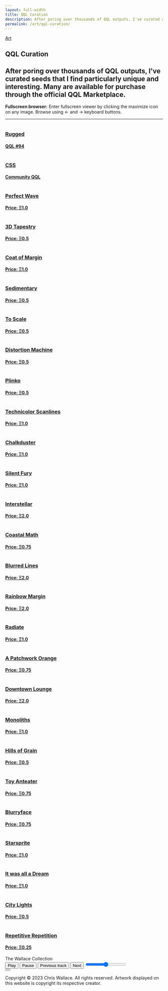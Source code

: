```yaml
---
layout: full-width
title: QQL Curation
description: After poring over thousands of QQL outputs, I've curated a set that I am extremely proud of. Some are for sale while others have already been minted or sold.
permalink: /art/qql-curation/
---
```


<script src="/assets/js/gallery-viewer.js"></script>
<script src="/assets/js/player.js"></script>
<article class="lg:max-w-6xl 3xl:max-w-full mx-auto">
  <a class="back-btn fade-in-element" href="/art">Art</a>
  <h1 class="fade-in-element">QQL Curation</h1>
  <h2 class="sub-heading fade-in-element">
    After poring over thousands of QQL outputs, I've curated seeds that I find particularly unique and interesting. Many are available for purchase through the official QQL Marketplace.
  </h2>
  <p class="fade-in-element">
    <strong>Fullscreen browser:</strong>
    Enter fullscreen viewer by clicking the maximize icon on any image. Browse using &larr; and &rarr; keyboard buttons.
  </p>
  <hr class="mb-16 md:mb-20 fade-in-element" />
  <div id="art-collection" class="art-collection">
    <div>
      <div class="gallery-row gallery-triple-wide-double-small">
        <div>
          <img
            alt=""
            src="https://ik.imagekit.io/UltraDAO/wallace/qql_94.png?tr=w-100,q-20,bl-6" />
          <h3 class="artwork-title"><a href="https://qql.art/token/0x8367a713bc14212ab1bb8c55a778e43e50b8b9277706fa5e6368ffff10c10c32">Rugged</a></h3>
          <h4 class="artwork-subtitle"><a href="https://qql.art/token/0x8367a713bc14212ab1bb8c55a778e43e50b8b9277706fa5e6368ffff10c10c32">QQL #94</a></h4>
        </div>
        <div>
          <img
            alt=""
            src="https://ik.imagekit.io/UltraDAO/wallace/qql_efb06ffff10c14b0b.png?tr=w-100,q-20,bl-6" />
          <h3 class="artwork-title"><a href="https://qql.art/token/0x8367a713bc14212ab1bb8c55a778e43e50b8b927c270918efb06ffff10c14b0b">CSS</a></h3>
          <h4 class="artwork-subtitle"><a href="https://qql.art/token/0x8367a713bc14212ab1bb8c55a778e43e50b8b927c270918efb06ffff10c14b0b">Community QQL</a></h4>
        </div>
        <div>
          <img
            alt=""
            src="https://ik.imagekit.io/UltraDAO/wallace/qql_17045.png?tr=w-100,q-20,bl-6" />
          <h3 class="artwork-title"><a target="_blank" href="https://qql.art/token/0x8367a713bc14212ab1bb8c55a778e43e50b8b927f956b5f54d87ffff15617045">Perfect Wave</a></h3>
          <h4 class="artwork-subtitle"><a target="_blank" href="https://qql.art/token/0x8367a713bc14212ab1bb8c55a778e43e50b8b927f956b5f54d87ffff15617045">Price: Ξ1.0</a></h4>
        </div>
        <div>
          <img
          alt=""
          src="https://ik.imagekit.io/UltraDAO/wallace/qql_0c22d50.png?tr=w-100,q-20,bl-6"
          data-iframe-src="" />
          <h3 class="artwork-title"><a target="_blank" href="https://qql.art/token/0x8367a713bc14212ab1bb8c55a778e43e50b8b927ded65fa150ecffff10c22d50">3D Tapestry</a></h3>
          <h4 class="artwork-subtitle"><a target="_blank" href="https://qql.art/token/0x8367a713bc14212ab1bb8c55a778e43e50b8b927ded65fa150ecffff10c22d50">Price: Ξ0.5</a></h4>
        </div>
        <div>
          <img
            alt=""
            src="https://ik.imagekit.io/UltraDAO/wallace/qql_14b0b.png?tr=w-100,q-20,bl-6" />
          <h3 class="artwork-title"><a target="_blank" href="https://qql.art/token/0x8367a713bc14212ab1bb8c55a778e43e50b8b927d11616a2b838ffff10c14b0b">Coat of Margin</a></h3>
          <h4 class="artwork-subtitle"><a target="_blank" href="https://qql.art/token/0x8367a713bc14212ab1bb8c55a778e43e50b8b927d11616a2b838ffff10c14b0b">Price: Ξ1.0</a></h4>
        </div>
        <div>
          <img
          alt=""
          src="https://ik.imagekit.io/UltraDAO/wallace/qql_10c22d50.png?tr=w-100,q-20,bl-6"
          data-iframe-src="" />
          <h3 class="artwork-title"><a target="_blank" href="https://qql.art/token/0x8367a713bc14212ab1bb8c55a778e43e50b8b927ce34b255d9eeffff10c22d50">Sedimentary</a></h3>
          <h4 class="artwork-subtitle"><a target="_blank" href="https://qql.art/token/0x8367a713bc14212ab1bb8c55a778e43e50b8b927ce34b255d9eeffff10c22d50">Price: Ξ0.5</a></h4>
        </div>
        <div>
          <img
            alt=""
            src="https://ik.imagekit.io/UltraDAO/wallace/qql_ff11660a12.png?tr=w-100,q-20,bl-6" />
          <h3 class="artwork-title"><a target="_blank" href="https://qql.art/token/0x8367a713bc14212ab1bb8c55a778e43e50b8b927f5a694d4c7e6ffff11660a12">To Scale</a></h3>
          <h4 class="artwork-subtitle"><a target="_blank" href="https://qql.art/token/0x8367a713bc14212ab1bb8c55a778e43e50b8b927f5a694d4c7e6ffff11660a12">Price: Ξ0.5</a></h4>
        </div>
        <div>
          <img
            alt=""
            src="https://ik.imagekit.io/UltraDAO/wallace/qql_18a40.png?tr=w-100,q-20,bl-6" />
          <h3 class="artwork-title"><a target="_blank" href="https://qql.art/token/0x8367a713bc14212ab1bb8c55a778e43e50b8b9274b0a0a33ecd2ffff11518a40">Distortion Machine</a></h3>
          <h4 class="artwork-subtitle"><a target="_blank" href="https://qql.art/token/0x8367a713bc14212ab1bb8c55a778e43e50b8b9274b0a0a33ecd2ffff11518a40">Price: Ξ0.5</a></h4>
        </div>
        <div>
          <img
            alt=""
            src="https://ik.imagekit.io/UltraDAO/wallace/qql_ffff11660a12.png?tr=w-100,q-20,bl-6" />
          <h3 class="artwork-title"><a target="_blank" href="https://qql.art/token/0x8367a713bc14212ab1bb8c55a778e43e50b8b9276dcb4068a93fffff11660a12">Plinko</a></h3>
          <h4 class="artwork-subtitle"><a target="_blank" href="https://qql.art/token/0x8367a713bc14212ab1bb8c55a778e43e50b8b9276dcb4068a93fffff11660a12">Price: Ξ0.5</a></h4>
        </div>
        <div>
          <img
          alt=""
          src="https://ik.imagekit.io/UltraDAO/wallace/qql_0c14b0b.png?tr=w-100,q-20,bl-6"
          data-iframe-src="" />
          <h3 class="artwork-title"><a target="_blank" href="https://qql.art/token/0x8367a713bc14212ab1bb8c55a778e43e50b8b92708ee36894b07ffff10c14b0b">Technicolor Scanlines</a></h3>
          <h4 class="artwork-subtitle"><a target="_blank" href="https://qql.art/token/0x8367a713bc14212ab1bb8c55a778e43e50b8b92708ee36894b07ffff10c14b0b">Price: Ξ1.0</a></h4>
        </div>
        <div>
          <img
          alt=""
          src="https://ik.imagekit.io/UltraDAO/wallace/qql_c12d16.png?tr=w-100,q-20,bl-6" />
          <h3 class="artwork-title"><a target="_blank" href="https://qql.art/token/0x8367a713bc14212ab1bb8c55a778e43e50b8b9271a00e0a85eb7ffff10c12d16">Chalkduster</a></h3>
          <h4 class="artwork-subtitle"><a target="_blank" href="https://qql.art/token/0x8367a713bc14212ab1bb8c55a778e43e50b8b9271a00e0a85eb7ffff10c12d16">Price: Ξ1.0</a></h4>
        </div>
        <div>
          <img
            alt=""
            src="https://ik.imagekit.io/UltraDAO/wallace/qql_810d05.png?tr=w-100,q-20,bl-6" />
          <h3 class="artwork-title"><a target="_blank" href="https://qql.art/token/0x8367a713bc14212ab1bb8c55a778e43e50b8b92740637ed33ff5ffff12810d05">Silent Fury</a></h3>
          <h4 class="artwork-subtitle"><a target="_blank" href="https://qql.art/token/0x8367a713bc14212ab1bb8c55a778e43e50b8b92740637ed33ff5ffff12810d05">Price: Ξ1.0</a></h4>
        </div>
        <div>
          <img
            alt=""
            src="https://ik.imagekit.io/UltraDAO/wallace/qql_c14b0b.png?tr=w-100,q-20,bl-6" />
          <h3 class="artwork-title"><a target="_blank" href="https://qql.art/token/0x8367a713bc14212ab1bb8c55a778e43e50b8b92746ce7ccd8e7fffff10c14b0b">Interstellar</a></h3>
          <h4 class="artwork-subtitle"><a target="_blank" href="https://qql.art/token/0x8367a713bc14212ab1bb8c55a778e43e50b8b92746ce7ccd8e7fffff10c14b0b">Price: Ξ2.0</a></h4>
        </div>
        <div>
          <img
            alt=""
            src="https://ik.imagekit.io/UltraDAO/wallace/qql_10d48.png?tr=w-100,q-20,bl-6" />
          <h3 class="artwork-title"><a target="_blank" href="https://qql.art/token/0x8367a713bc14212ab1bb8c55a778e43e50b8b927495f18679de7ffff15810d48">Coastal Math</a></h3>
          <h4 class="artwork-subtitle"><a target="_blank" href="https://qql.art/token/0x8367a713bc14212ab1bb8c55a778e43e50b8b927495f18679de7ffff15810d48">Price: Ξ0.75</a></h4>
        </div>
        <div>
          <img
            alt=""
            src="https://ik.imagekit.io/UltraDAO/wallace/qql_e019e15a17b5ffff10e2cb23.png?tr=w-100,q-20,bl-6" />
          <h3 class="artwork-title"><a target="_blank" href="https://qql.art/token/0x8367a713bc14212ab1bb8c55a778e43e50b8b927e019e15a17b5ffff10e2cb23">Blurred Lines</a></h3>
          <h4 class="artwork-subtitle"><a target="_blank" href="https://qql.art/token/0x8367a713bc14212ab1bb8c55a778e43e50b8b927e019e15a17b5ffff10e2cb23">Price: Ξ2.0</a></h4>
        </div>
        <div>
          <img
            alt=""
            src="https://ik.imagekit.io/UltraDAO/wallace/qql_2ffff10c14b0b.png?tr=w-100,q-20,bl-6" />
          <h3 class="artwork-title"><a target="_blank" href="https://qql.art/token/0x8367a713bc14212ab1bb8c55a778e43e50b8b92723f67bb7f492ffff10c14b0b">Rainbow Margin</a></h3>
          <h4 class="artwork-subtitle"><a target="_blank" href="https://qql.art/token/0x8367a713bc14212ab1bb8c55a778e43e50b8b92723f67bb7f492ffff10c14b0b">Price: Ξ2.0</a></h4>
        </div>
        <div>
          <img
            alt=""
            src="https://ik.imagekit.io/UltraDAO/wallace/qql_9957c9333c4ffff10c1c504.png?tr=w-100,q-20,bl-6" />
          <h3 class="artwork-title"><a target="_blank" href="https://qql.art/token/0x8367a713bc14212ab1bb8c55a778e43e50b8b92769957c9333c4ffff10c1c504">Radiate</a></h3>
          <h4 class="artwork-subtitle"><a target="_blank" href="https://qql.art/token/0x8367a713bc14212ab1bb8c55a778e43e50b8b92769957c9333c4ffff10c1c504">Price: Ξ1.0</a></h4>
        </div>
        <div>
          <img
            alt=""
            src="https://ik.imagekit.io/UltraDAO/wallace/qql_56ffff10e2cb23.png?tr=w-100,q-20,bl-6" />
          <h3 class="artwork-title"><a target="_blank" href="https://qql.art/token/0x8367a713bc14212ab1bb8c55a778e43e50b8b92744a0df573c56ffff10e2cb23">A Patchwork Orange</a></h3>
          <h4 class="artwork-subtitle"><a target="_blank" href="https://qql.art/token/0x8367a713bc14212ab1bb8c55a778e43e50b8b92744a0df573c56ffff10e2cb23">Price: Ξ0.75</a></h4>
        </div>
        <div>
          <img
            alt=""
            src="https://ik.imagekit.io/UltraDAO/wallace/qql_0c175ffff14928c30.png?tr=w-100,q-20,bl-6" />
          <h3 class="artwork-title"><a target="_blank" href="https://qql.art/token/0x8367a713bc14212ab1bb8c55a778e43e50b8b927aa0f13f0c175ffff14928c30">Downtown Lounge</a></h3>
          <h4 class="artwork-subtitle"><a target="_blank" href="https://qql.art/token/0x8367a713bc14212ab1bb8c55a778e43e50b8b927aa0f13f0c175ffff14928c30">Price: Ξ2.0</a></h4>
        </div>
        <div>
          <img
            alt=""
            src="https://ik.imagekit.io/UltraDAO/wallace/qql_f24d7bffff1082ac82.png?tr=w-100,q-20,bl-6" />
          <h3 class="artwork-title"><a target="_blank" href="https://qql.art/token/0x8367a713bc14212ab1bb8c55a778e43e50b8b9277d44e7f24d7bffff1082ac82">Monoliths</a></h3>
          <h4 class="artwork-subtitle"><a target="_blank" href="https://qql.art/token/0x8367a713bc14212ab1bb8c55a778e43e50b8b9277d44e7f24d7bffff1082ac82">Price: Ξ1.0</a></h4>
        </div>
        <div>
          <img
            alt=""
            src="hhttps://ik.imagekit.io/UltraDAO/wallace/qql_53917bffff11422d50.png?tr=w-100,q-20,bl-6" />
          <h3 class="artwork-title"><a target="_blank" href="https://qql.art/token/0x8367a713bc14212ab1bb8c55a778e43e50b8b927570f9853917bffff11422d50">Hills of Grain</a></h3>
          <h4 class="artwork-subtitle"><a target="_blank" href="https://qql.art/token/0x8367a713bc14212ab1bb8c55a778e43e50b8b927570f9853917bffff11422d50">Price: Ξ0.5</a></h4>
        </div>
        <div>
          <img
            alt=""
            src="https://ik.imagekit.io/UltraDAO/wallace/qql_ffff14e27257.png?tr=w-100,q-20,bl-6" />
          <h3 class="artwork-title"><a target="_blank" href="https://qql.art/token/0x8367a713bc14212ab1bb8c55a778e43e50b8b9278ebc12469edeffff14e27257">Toy Anteater</a></h3>
          <h4 class="artwork-subtitle"><a target="_blank" href="https://qql.art/token/0x8367a713bc14212ab1bb8c55a778e43e50b8b9278ebc12469edeffff14e27257">Price: Ξ0.75</a></h4>
        </div>
        <div>
          <img
            alt=""
            src="https://ik.imagekit.io/UltraDAO/wallace/qql_bffff10e0d4c3.png?tr=w-100,q-20,bl-6" />
          <h3 class="artwork-title"><a target="_blank" href="https://qql.art/token/0x8367a713bc14212ab1bb8c55a778e43e50b8b927136f5b54b88bffff10e0d4c3">Blurryface</a></h3>
          <h4 class="artwork-subtitle"><a target="_blank" href="https://qql.art/token/0x8367a713bc14212ab1bb8c55a778e43e50b8b927136f5b54b88bffff10e0d4c3">Price: Ξ0.75</a></h4>
        </div>
        <div>
          <img
            alt=""
            src="https://ik.imagekit.io/UltraDAO/wallace/qql_ff1082b02d.png?tr=w-100,q-20,bl-6" />
          <h3 class="artwork-title"><a target="_blank" href="https://qql.art/token/0x8367a713bc14212ab1bb8c55a778e43e50b8b9275e383091b162ffff1082b02d">Starsprite</a></h3>
          <h4 class="artwork-subtitle"><a target="_blank" href="https://qql.art/token/0x8367a713bc14212ab1bb8c55a778e43e50b8b9275e383091b162ffff1082b02d">Price: Ξ1.0</a></h4>
        </div>
        <div>
          <img
            alt=""
            src="https://ik.imagekit.io/UltraDAO/wallace/qql_dfcaffff10e2cb23.png?tr=w-100,q-20,bl-6" />
          <h3 class="artwork-title"><a target="_blank" href="https://qql.art/token/0x8367a713bc14212ab1bb8c55a778e43e50b8b92734dd1d3edfcaffff10e2cb23">It was all a Dream</a></h3>
          <h4 class="artwork-subtitle"><a target="_blank" href="https://qql.art/token/0x8367a713bc14212ab1bb8c55a778e43e50b8b92734dd1d3edfcaffff10e2cb23">Price: Ξ1.0</a></h4>
        </div>
        <div>
          <img
            alt=""
            src="https://ik.imagekit.io/UltraDAO/wallace/qql_f0ce3cffff11660a12.png?tr=w-100,q-20,bl-6" />
          <h3 class="artwork-title"><a target="_blank" href="https://qql.art/token/0x8367a713bc14212ab1bb8c55a778e43e50b8b9274f5dfdf0ce3cffff11660a12">City Lights</a></h3>
          <h4 class="artwork-subtitle"><a target="_blank" href="https://qql.art/token/0x8367a713bc14212ab1bb8c55a778e43e50b8b9274f5dfdf0ce3cffff11660a12">Price: Ξ0.5</a></h4>
        </div>
        <div>
          <img
            alt=""
            src="https://ik.imagekit.io/UltraDAO/wallace/qql_7c9ed9ffff11660a12.png?tr=w-100,q-20,bl-6" />
          <h3 class="artwork-title"><a target="_blank" href="https://qql.art/token/0x8367a713bc14212ab1bb8c55a778e43e50b8b927d9a8657c9ed9ffff11660a12">Repetitive Repetition</a></h3>
          <h4 class="artwork-subtitle"><a target="_blank" href="https://qql.art/token/0x8367a713bc14212ab1bb8c55a778e43e50b8b927d9a8657c9ed9ffff11660a12">Price: Ξ0.25</a></h4>
        </div>
      </div>
    </div>
  </div>
</article>
<div id="fullscreen-viewer" class="hidden"></div>
<div id="utility-bar" class="utility-bar hidden">
  <div class="page-title-container">
    <div id="pageTitle" class="page-title">The Wallace Collection</div>
  </div>
  <div class="music-player-container">
    <div id="musicPlayer" class="music-player">
      <audio id="audioElement" src=""></audio>
      <div class="trackActivityContainer">
        <div class="trackActivity">
          <div class="infoBox">
            <div id="trackInfo" class="marquee"></div>
          </div>
        </div>
      </div>
      <button id="playButton" aria-labelledby="play-label">
        <i></i>
        <span id="play-label">Play</span>
      </button>
      <button id="pauseButton" aria-labelledby="pause-label">
        <i></i>
        <span id="pause-label">Pause</span>
      </button>
      <button id="prevButton" aria-labelledby="previous-label">
        <i></i>
        <span id="previous-label">Previous track</span>
      </button>
      <button id="nextButton" aria-labelledby="next-label">
        <i></i>
        <span id="next-label">Next</span>
      </button>
      <input id="volumeControl" type="range" min="0" max="1" step="0.1" aria-label="Volume" />
    </div>
  </div>
  <div class="to-top">
    <button id="backToTop" title="Go to top">
      <i></i>
    </button>
  </div>
</div>

<footer class="fade-in-element">
  <div class="container">
    <p>
      Copyright © 2023 Chris Wallace. All rights reserved. Artwork displayed on this website is copyright its respective creator.
    </p>
  </div>
</footer>
